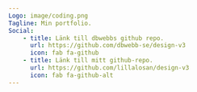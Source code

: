 ```yaml
---
Logo: image/coding.png
Tagline: Min portfolio.
Social:
    - title: Länk till dbwebbs github repo.
      url: https://github.com/dbwebb-se/design-v3
      icon: fab fa-github
    - title: Länk till mitt github-repo.
      url: https://github.com/lillalosan/design-v3
      icon: fab fa-github-alt
---
```

